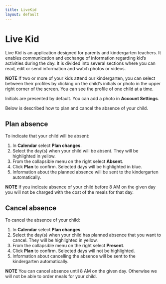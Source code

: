 ```yaml
---
title: LiveKid
layout: default
---
```

# Live Kid

Live Kid is an application designed for parents and kindergarten teachers. It enables communication and exchange of information regarding kid’s activities during the day. It is divided into several sections where you can read, edit or send information and watch photos or videos. 

**NOTE**
 If two or more of your kids attend our kindergarten, you can select between their profiles by clicking on the child’s initials or photo in the upper right corner of the screen. You can see the profile of one child at a time.
 
Initials are presented by default. You can add a photo in **Account Settings**.

Below is described how to plan and cancel the absence of your child. 

## Plan absence
To indicate that your child will be absent:
1.	In **Calendar** select **Plan changes**.
2.	Select the day(s) when your child will be absent. They will be highlighted in yellow.
3.	From the collapsible menu on the right select **Absent**.
4.	Click **Plan** to confirm. Selected days will be highlighted in blue.
5.	Information about the planned absence will be sent to the kindergarten automatically.

**NOTE**
 If you indicate absence of your child before 8 AM on the given day you will not be charged with the cost of the meals for that day. 

## Cancel absence
To cancel the absence of your child:
1.	In **Calendar** select **Plan changes**.
2.	Select the day(s) when your child has planned absence that you want to cancel. They will be highlighted in yellow.
3.	From the collapsible menu on the right select **Present**.
4.	Click **Plan** to confirm. Selected days will not be highlighted.
5.	Information about cancelling the absence will be sent to the kindergarten automatically.

**NOTE**
 You can cancel absence until 8 AM on the given day. Otherwise we will not be able to order meals for your child.
